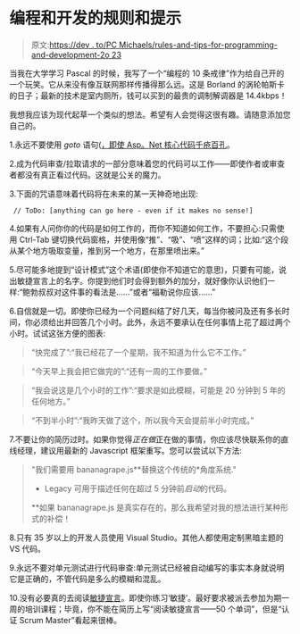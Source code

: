 # 编程和开发的规则和提示

> 原文:[https://dev . to/PC Michaels/rules-and-tips-for-programming-and-development-2o 23](https://dev.to/pcmichaels/rules-and-tips-for-programming-and-development-2o23)

当我在大学学习 Pascal 的时候，我写了一个“编程的 10 条戒律”作为给自己开的一个玩笑。它从来没有像互联网那样传播得那么远。这是 Borland 的涡轮帕斯卡的日子；最新的技术是室内厕所，钱可以买到的最贵的调制解调器是 14.4kbps！

我想我应该为现代起草一个类似的想法。希望有人会觉得这很有趣。请随意添加您自己的。

1.永远不要使用 *goto* 语句([，即使 Asp。Net 核心代码千疮百孔](https://github.com/aspnet/AspNetCore/blob/b23ea5b6683b08e8d168ccf49e0fc8515077ee2e/src/Mvc/Mvc.Core/src/Infrastructure/ControllerActionInvoker.cs)。

2.成为代码审查/拉取请求的一部分意味着您的代码可以工作——即使作者或审查者都没有真正看过代码。这就是公关的魔力。

3.下面的咒语意味着代码将在未来的某一天神奇地出现:

```
 // ToDo: [anything can go here - even if it makes no sense!] 
```

4.如果有人问你你的代码是如何工作的，而你不知道如何工作，不要担心:只需使用 Ctrl-Tab 键切换代码窗格，并使用像“推”、“吸”、“喷”这样的词；比如:“这个段从某个地方吸取变量，推到另一个地方，在那里喷出来。”

5.尽可能多地提到“设计模式”这个术语(即使你不知道它的意思)，只要有可能，说出敏捷宣言上的名字。你提到他们时会得到额外的加分，就好像你认识他们一样:“鲍勃叔叔对这件事的看法是……”或者“福勒说你应该……”

6.自信就是一切。即使你已经为一个问题纠结了好几天，每当你被问及还有多长时间，你必须给出并回答几个小时。此外，永远不要承认在任何事情上花了超过两个小时。试试这张方便的图表:

> “快完成了”:“我已经花了一个星期，我不知道为什么它不工作。”

> “今天早上我会把它做完的”:“还有一周的工作要做。”

> “我会说这是几个小时的工作”:“要求是如此模糊，可能是 20 分钟到 5 年的任何地方。”

> “不到半小时”:“我昨天做了这个，所以我今天会提前半小时完成。”

7.不要让你的简历过时。如果你觉得*正在做*正在做的事情，你应该尽快联系你的直线经理，建议用最新的 Javascript 框架重写。您可以尝试以下方法:

> "我们需要用 bananagrape.js**替换这个传统的*角度系统."
> 
> * Legacy 可用于描述任何在超过 5 分钟前*启动*的代码。
> 
> **如果 bananagrape.js 是真实存在的，那么我希望对我的想法进行某种形式的补偿！

8.只有 35 岁以上的开发人员使用 Visual Studio。其他人都使用定制黑暗主题的 VS 代码。

9.永远不要对单元测试进行代码审查:单元测试已经被自动编写的事实本身就说明它是正确的，不管代码是多么的模糊和混乱。

10.没有必要真的去阅读[敏捷宣言](https://agilemanifesto.org/)。即使你练习‘敏捷’。最好要求被派去参加为期一周的培训课程；毕竟，你不能在简历上写“阅读敏捷宣言——50 个单词”，但是“认证 Scrum Master”看起来很棒。